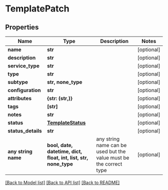# TemplatePatch


## Properties
Name | Type | Description | Notes
------------ | ------------- | ------------- | -------------
**name** | **str** |  | [optional] 
**description** | **str** |  | [optional] 
**service_type** | **str** |  | [optional] 
**type** | **str** |  | [optional] 
**subtype** | **str, none_type** |  | [optional] 
**configuration** | **str** |  | [optional] 
**attributes** | **{str: (str,)}** |  | [optional] 
**tags** | **[str]** |  | [optional] 
**notes** | **str** |  | [optional] 
**status** | [**TemplateStatus**](TemplateStatus.md) |  | [optional] 
**status_details** | **str** |  | [optional] 
**any string name** | **bool, date, datetime, dict, float, int, list, str, none_type** | any string name can be used but the value must be the correct type | [optional]

[[Back to Model list]](../README.md#documentation-for-models) [[Back to API list]](../README.md#documentation-for-api-endpoints) [[Back to README]](../README.md)


